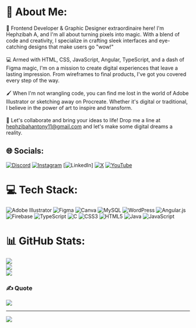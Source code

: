 # 💫 About Me:
🎨 Frontend Developer & Graphic Designer extraordinaire here! I'm Hephzibah A, and I'm all about turning pixels into magic. With a blend of code and creativity, I specialize in crafting sleek interfaces and eye-catching designs that make users go "wow!"<br><br>💻 Armed with HTML, CSS, JavaScript, Angular, TypeScript, and a dash of Figma magic, I'm on a mission to create digital experiences that leave a lasting impression. From wireframes to final products, I've got you covered every step of the way.<br><br>🖌️ When I'm not wrangling code, you can find me lost in the world of Adobe Illustrator or sketching away on Procreate. Whether it's digital or traditional, I believe in the power of art to inspire and transform.<br><br>🚀 Let's collaborate and bring your ideas to life! Drop me a line at hephzibahantony11@gmail.com and let's make some digital dreams a reality.


## 🌐 Socials:
[![Discord](https://img.shields.io/badge/Discord-%237289DA.svg?logo=discord&logoColor=white)](https://discord.gg/6JxfPs5y) [![Instagram](https://img.shields.io/badge/Instagram-%23E4405F.svg?logo=Instagram&logoColor=white)](https://instagram.com/hephzibah.antony) [![LinkedIn](https://img.shields.io/badge/LinkedIn-%230077B5.svg?logo=linkedin&logoColor=white)] [![X](https://img.shields.io/badge/X-black.svg?logo=X&logoColor=white)](https://x.com/AHephzibah383988) [![YouTube](https://img.shields.io/badge/YouTube-%23FF0000.svg?logo=YouTube&logoColor=white)](https://youtube.com/@codein1411) 

# 💻 Tech Stack:
![Adobe Illustrator](https://img.shields.io/badge/adobe%20illustrator-%23FF9A00.svg?style=flat&logo=adobe%20illustrator&logoColor=white) ![Figma](https://img.shields.io/badge/figma-%23F24E1E.svg?style=flat&logo=figma&logoColor=white) ![Canva](https://img.shields.io/badge/Canva-%2300C4CC.svg?style=flat&logo=Canva&logoColor=white) ![MySQL](https://img.shields.io/badge/mysql-%2300000f.svg?style=flat&logo=mysql&logoColor=white) ![WordPress](https://img.shields.io/badge/WordPress-%23117AC9.svg?style=flat&logo=WordPress&logoColor=white) ![Angular.js](https://img.shields.io/badge/angular.js-%23E23237.svg?style=flat&logo=angularjs&logoColor=white) ![Firebase](https://img.shields.io/badge/firebase-%23039BE5.svg?style=flat&logo=firebase) ![TypeScript](https://img.shields.io/badge/typescript-%23007ACC.svg?style=flat&logo=typescript&logoColor=white) ![C](https://img.shields.io/badge/c-%2300599C.svg?style=flat&logo=c&logoColor=white) ![CSS3](https://img.shields.io/badge/css3-%231572B6.svg?style=flat&logo=css3&logoColor=white) ![HTML5](https://img.shields.io/badge/html5-%23E34F26.svg?style=flat&logo=html5&logoColor=white) ![Java](https://img.shields.io/badge/java-%23ED8B00.svg?style=flat&logo=openjdk&logoColor=white) ![JavaScript](https://img.shields.io/badge/javascript-%23323330.svg?style=flat&logo=javascript&logoColor=%23F7DF1E)
# 📊 GitHub Stats:
![](https://github-readme-stats.vercel.app/api?username=Hephzibah-A&theme=dark&hide_border=false&include_all_commits=true&count_private=true)<br/>
![](https://github-readme-streak-stats.herokuapp.com/?user=Hephzibah-A&theme=dark&hide_border=false)<br/>
![](https://github-readme-stats.vercel.app/api/top-langs/?username=Hephzibah-A&theme=dark&hide_border=false&include_all_commits=true&count_private=true&layout=compact)

### ✍️ Quote
![](https://quotes-github-readme.vercel.app/api?type=horizontal&theme=dark)

---
[![](https://visitcount.itsvg.in/api?id=Hephzibah-A&icon=7&color=5)](https://visitcount.itsvg.in)

<!-- Proudly created with GPRM ( https://gprm.itsvg.in ) -->
